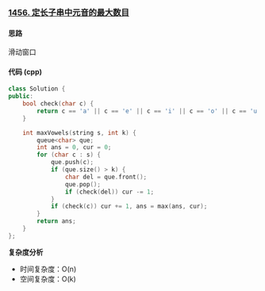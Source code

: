 ### [1456. 定长子串中元音的最大数目](https://leetcode.cn/problems/maximum-number-of-vowels-in-a-substring-of-given-length/description/)
#### 思路
滑动窗口
#### 代码 (cpp)
```cpp
class Solution {
public:
    bool check(char c) {
        return c == 'a' || c == 'e' || c == 'i' || c == 'o' || c == 'u';
    }

    int maxVowels(string s, int k) {
        queue<char> que;
        int ans = 0, cur = 0;
        for (char c : s) {
            que.push(c);
            if (que.size() > k) {
                char del = que.front();
                que.pop();
                if (check(del)) cur -= 1;
            }
            if (check(c)) cur += 1, ans = max(ans, cur);
        }
        return ans;
    }
};
```
**复杂度分析**
- 时间复杂度：O(n)
- 空间复杂度：O(k)
